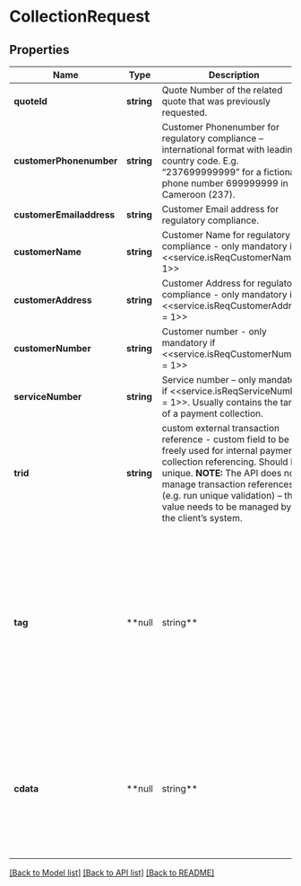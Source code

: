 # CollectionRequest

## Properties
Name | Type | Description | Notes
------------ | ------------- | ------------- | -------------
**quoteId** | **string** | Quote Number of the related quote that was previously requested. | 
**customerPhonenumber** | **string** | Customer Phonenumber for regulatory compliance – international format with leading country code. E.g. “237699999999” for a fictional phone number 699999999 in Cameroon (237). | 
**customerEmailaddress** | **string** | Customer Email address for regulatory compliance. | 
**customerName** | **string** | Customer Name for regulatory compliance - only mandatory if &lt;&lt;service.isReqCustomerName &#x3D; 1&gt;&gt; | [optional] 
**customerAddress** | **string** | Customer Address for regulatory compliance - only mandatory if &lt;&lt;service.isReqCustomerAddress &#x3D; 1&gt;&gt; | [optional] 
**customerNumber** | **string** | Customer number - only mandatory if &lt;&lt;service.isReqCustomerNumber &#x3D; 1&gt;&gt; | [optional] 
**serviceNumber** | **string** | Service number – only mandatory if &lt;&lt;service.isReqServiceNumber &#x3D; 1&gt;&gt;. Usually contains the target of a payment collection. | [optional] 
**trid** | **string** | custom external transaction reference - custom field to be freely used for internal payment collection referencing. Should be unique. **NOTE:** The API does not manage transaction references (e.g. run unique validation) – this value needs to be managed by the client’s system. | [optional] 
**tag** | **null|string** | optional custom field to be freely used for internal payment collection referencing and tagging. Will be included in payment status responses and reports | [optional] 
**cdata** | **null|string** |  Custom valid json string containing extended - non standard - information needed for special purpose usecases | [optional] 

[[Back to Model list]](../../README.md#documentation-for-models) [[Back to API list]](../../README.md#documentation-for-api-endpoints) [[Back to README]](../../README.md)

